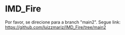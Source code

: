 # IMD_Fire
Por favor, se direcione para a branch "main2". Segue link: https://github.com/luizzmariz/IMD_Fire/tree/main2
